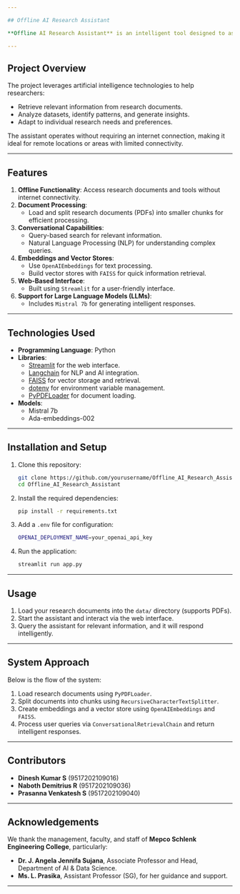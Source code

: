 ```yaml
---

## Offline AI Research Assistant

**Offline AI Research Assistant** is an intelligent tool designed to assist researchers by providing access to a wide range of information and tools even in offline environments. This project was developed as part of a mini-project for the **B.Tech in Artificial Intelligence and Data Science** program at **Mepco Schlenk Engineering College**.

---
```


## Project Overview

The project leverages artificial intelligence technologies to help researchers:
- Retrieve relevant information from research documents.
- Analyze datasets, identify patterns, and generate insights.
- Adapt to individual research needs and preferences.

The assistant operates without requiring an internet connection, making it ideal for remote locations or areas with limited connectivity.

---

## Features

1. **Offline Functionality**: Access research documents and tools without internet connectivity.
2. **Document Processing**:
   - Load and split research documents (PDFs) into smaller chunks for efficient processing.
3. **Conversational Capabilities**:
   - Query-based search for relevant information.
   - Natural Language Processing (NLP) for understanding complex queries.
4. **Embeddings and Vector Stores**:
   - Use `OpenAIEmbeddings` for text processing.
   - Build vector stores with `FAISS` for quick information retrieval.
5. **Web-Based Interface**:
   - Built using `Streamlit` for a user-friendly interface.
6. **Support for Large Language Models (LLMs)**:
   - Includes `Mistral 7b` for generating intelligent responses.

---

## Technologies Used

- **Programming Language**: Python
- **Libraries**:
  - [Streamlit](https://streamlit.io/) for the web interface.
  - [Langchain](https://langchain.com/) for NLP and AI integration.
  - [FAISS](https://faiss.ai/) for vector storage and retrieval.
  - [dotenv](https://pypi.org/project/python-dotenv/) for environment variable management.
  - [PyPDFLoader](https://pypi.org/project/langchain/) for document loading.
- **Models**:
  - Mistral 7b
  - Ada-embeddings-002

---

## Installation and Setup

1. Clone this repository:
   ```bash
   git clone https://github.com/yourusername/Offline_AI_Research_Assistant.git
   cd Offline_AI_Research_Assistant
   ```

2. Install the required dependencies:
   ```bash
   pip install -r requirements.txt
   ```

3. Add a `.env` file for configuration:
   ```bash
   OPENAI_DEPLOYMENT_NAME=your_openai_api_key
   ```

4. Run the application:
   ```bash
   streamlit run app.py
   ```

---

## Usage

1. Load your research documents into the `data/` directory (supports PDFs).
2. Start the assistant and interact via the web interface.
3. Query the assistant for relevant information, and it will respond intelligently.

---

## System Approach

Below is the flow of the system:

1. Load research documents using `PyPDFLoader`.
2. Split documents into chunks using `RecursiveCharacterTextSplitter`.
3. Create embeddings and a vector store using `OpenAIEmbeddings` and `FAISS`.
4. Process user queries via `ConversationalRetrievalChain` and return intelligent responses.

---

## Contributors

- **Dinesh Kumar S** (9517202109016)
- **Naboth Demitrius R** (9517202109036)
- **Prasanna Venkatesh S** (9517202109040)

---

## Acknowledgements

We thank the management, faculty, and staff of **Mepco Schlenk Engineering College**, particularly:
- **Dr. J. Angela Jennifa Sujana**, Associate Professor and Head, Department of AI & Data Science.
- **Ms. L. Prasika**, Assistant Professor (SG), for her guidance and support.

---
